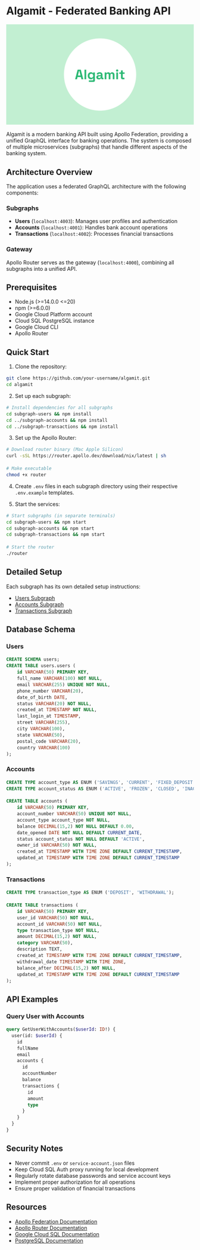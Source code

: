 # Algamit - Federated Banking API

![Algamit Logo](./assets/images/algamit-light.png)

Algamit is a modern banking API built using Apollo Federation, providing a unified GraphQL interface for banking operations. The system is composed of multiple microservices (subgraphs) that handle different aspects of the banking system.

## Architecture Overview

The application uses a federated GraphQL architecture with the following components:

### Subgraphs
- **Users** (`localhost:4003`): Manages user profiles and authentication
- **Accounts** (`localhost:4001`): Handles bank account operations
- **Transactions** (`localhost:4002`): Processes financial transactions

### Gateway
Apollo Router serves as the gateway (`localhost:4000`), combining all subgraphs into a unified API.

## Prerequisites

- Node.js (>=14.0.0 <=20)
- npm (>=6.0.0)
- Google Cloud Platform account
- Cloud SQL PostgreSQL instance
- Google Cloud CLI
- Apollo Router

## Quick Start

1. Clone the repository:
```bash
git clone https://github.com/your-username/algamit.git
cd algamit
```

2. Set up each subgraph:
```bash
# Install dependencies for all subgraphs
cd subgraph-users && npm install
cd ../subgraph-accounts && npm install
cd ../subgraph-transactions && npm install
```

3. Set up the Apollo Router:
```bash
# Download router binary (Mac Apple Silicon)
curl -sSL https://router.apollo.dev/download/nix/latest | sh

# Make executable
chmod +x router
```

4. Create `.env` files in each subgraph directory using their respective `.env.example` templates.

5. Start the services:
```bash
# Start subgraphs (in separate terminals)
cd subgraph-users && npm start
cd subgraph-accounts && npm start
cd subgraph-transactions && npm start

# Start the router
./router
```

## Detailed Setup

Each subgraph has its own detailed setup instructions:
- [Users Subgraph](./subgraph-users/README.md)
- [Accounts Subgraph](./subgraph-accounts/README.md)
- [Transactions Subgraph](./subgraph-transactions/README.md)

## Database Schema

### Users
```sql
CREATE SCHEMA users;
CREATE TABLE users.users (
    id VARCHAR(50) PRIMARY KEY,
    full_name VARCHAR(100) NOT NULL,
    email VARCHAR(255) UNIQUE NOT NULL,
    phone_number VARCHAR(20),
    date_of_birth DATE,
    status VARCHAR(20) NOT NULL,
    created_at TIMESTAMP NOT NULL,
    last_login_at TIMESTAMP,
    street VARCHAR(255),
    city VARCHAR(100),
    state VARCHAR(50),
    postal_code VARCHAR(20),
    country VARCHAR(100)
);
```

### Accounts
```sql
CREATE TYPE account_type AS ENUM ('SAVINGS', 'CURRENT', 'FIXED_DEPOSIT');
CREATE TYPE account_status AS ENUM ('ACTIVE', 'FROZEN', 'CLOSED', 'INACTIVE');

CREATE TABLE accounts (
    id VARCHAR(50) PRIMARY KEY,
    account_number VARCHAR(50) UNIQUE NOT NULL,
    account_type account_type NOT NULL,
    balance DECIMAL(15,2) NOT NULL DEFAULT 0.00,
    date_opened DATE NOT NULL DEFAULT CURRENT_DATE,
    status account_status NOT NULL DEFAULT 'ACTIVE',
    owner_id VARCHAR(50) NOT NULL,
    created_at TIMESTAMP WITH TIME ZONE DEFAULT CURRENT_TIMESTAMP,
    updated_at TIMESTAMP WITH TIME ZONE DEFAULT CURRENT_TIMESTAMP
);
```

### Transactions
```sql
CREATE TYPE transaction_type AS ENUM ('DEPOSIT', 'WITHDRAWAL');

CREATE TABLE transactions (
    id VARCHAR(50) PRIMARY KEY,
    user_id VARCHAR(50) NOT NULL,
    account_id VARCHAR(50) NOT NULL,
    type transaction_type NOT NULL,
    amount DECIMAL(15,2) NOT NULL,
    category VARCHAR(50),
    description TEXT,
    created_at TIMESTAMP WITH TIME ZONE DEFAULT CURRENT_TIMESTAMP,
    withdrawal_date TIMESTAMP WITH TIME ZONE,
    balance_after DECIMAL(15,2) NOT NULL,
    updated_at TIMESTAMP WITH TIME ZONE DEFAULT CURRENT_TIMESTAMP
);
```

## API Examples

### Query User with Accounts
```graphql
query GetUserWithAccounts($userId: ID!) {
  user(id: $userId) {
    id
    fullName
    email
    accounts {
      id
      accountNumber
      balance
      transactions {
        id
        amount
        type
      }
    }
  }
}
```

## Security Notes

- Never commit `.env` or `service-account.json` files
- Keep Cloud SQL Auth proxy running for local development
- Regularly rotate database passwords and service account keys
- Implement proper authorization for all operations
- Ensure proper validation of financial transactions

## Resources

- [Apollo Federation Documentation](https://www.apollographql.com/docs/federation/)
- [Apollo Router Documentation](https://www.apollographql.com/docs/router/)
- [Google Cloud SQL Documentation](https://cloud.google.com/sql/docs)
- [PostgreSQL Documentation](https://www.postgresql.org/docs/)


